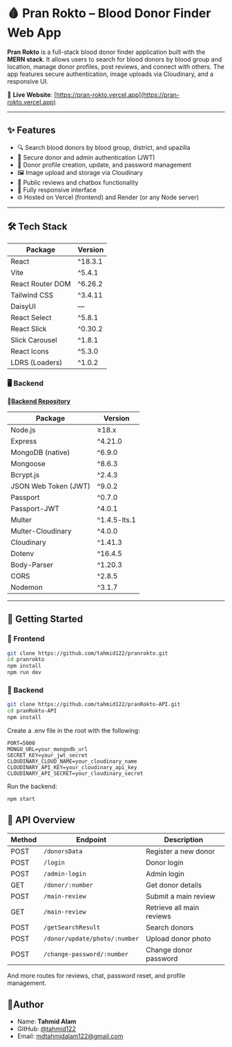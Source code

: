 # 🩸 Pran Rokto – Blood Donor Finder Web App

**Pran Rokto** is a full-stack blood donor finder application built with the **MERN stack**. It allows users to search for blood donors by blood group and location, manage donor profiles, post reviews, and connect with others. The app features secure authentication, image uploads via Cloudinary, and a responsive UI.

🔗 **Live Website**: [https://pran-rokto.vercel.app](https://pran-rokto.vercel.app)

---

## ✨ Features

- 🔍 Search blood donors by blood group, district, and upazilla
- 🔐 Secure donor and admin authentication (JWT)
- 🧾 Donor profile creation, update, and password management
- 🖼️ Image upload and storage via Cloudinary
- 💬 Public reviews and chatbox functionality
- 📱 Fully responsive interface
- 🌐 Hosted on Vercel (frontend) and Render (or any Node server)

---

## 🛠️ Tech Stack

| Package                 | Version    |
|-------------------------|------------|
| React                  | ^18.3.1    |
| Vite                   | ^5.4.1     |
| React Router DOM       | ^6.26.2    |
| Tailwind CSS           | ^3.4.11    |
| DaisyUI                | —          |
| React Select           | ^5.8.1     |
| React Slick            | ^0.30.2    |
| Slick Carousel         | ^1.8.1     |
| React Icons            | ^5.3.0     |
| LDRS (Loaders)         | ^1.0.2     |

### 🖥️ Backend
🔗[**Backend Repository**](https://github.com/tahmid122/pranRokto-API)

| Package                  | Version     |
|--------------------------|-------------|
| Node.js                 | ≥18.x       |
| Express                 | ^4.21.0     |
| MongoDB (native)        | ^6.9.0      |
| Mongoose                | ^8.6.3      |
| Bcrypt.js               | ^2.4.3      |
| JSON Web Token (JWT)    | ^9.0.2      |
| Passport                | ^0.7.0      |
| Passport-JWT            | ^4.0.1      |
| Multer                  | ^1.4.5-lts.1|
| Multer-Cloudinary       | ^4.0.0      |
| Cloudinary              | ^1.41.3     |
| Dotenv                  | ^16.4.5     |
| Body-Parser             | ^1.20.3     |
| CORS                    | ^2.8.5      |
| Nodemon                 | ^3.1.7      |

---


## 🚀 Getting Started

### 🔹 Frontend

```bash
git clone https://github.com/tahmid122/pranrokto.git
cd pranrokto
npm install
npm run dev
```

### 🔹 Backend

```bash
git clone https://github.com/tahmid122/pranRokto-API.git
cd pranRokto-API
npm install
```

Create a .env file in the root with the following:
```
PORT=5000
MONGO_URL=your_mongodb_url
SECRET_KEY=your_jwt_secret
CLOUDINARY_CLOUD_NAME=your_cloudinary_name
CLOUDINARY_API_KEY=your_cloudinary_api_key
CLOUDINARY_API_SECRET=your_cloudinary_secret
```
Run the backend:
```
npm start
```

## 📡 API Overview

| Method | Endpoint                      | Description               |
| ------ | ----------------------------- | ------------------------- |
| POST   | `/donorsData`                 | Register a new donor      |
| POST   | `/login`                      | Donor login               |
| POST   | `/admin-login`                | Admin login               |
| GET    | `/donor/:number`              | Get donor details         |
| POST   | `/main-review`                | Submit a main review      |
| GET    | `/main-review`                | Retrieve all main reviews |
| POST   | `/getSearchResult`            | Search donors             |
| POST   | `/donor/update/photo/:number` | Upload donor photo        |
| POST   | `/change-password/:number`    | Change donor password     |

And more routes for reviews, chat, password reset, and profile management.

## 📝Author

- Name: **Tahmid Alam**
- GitHub: [@tahmid122](www.github.com/tahmid122)
- Email: <mdtahmidalam122@gmail.com>
